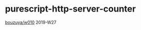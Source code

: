 # purescript-http-server-counter

[bouzuya/w010][] 2019-W27

[bouzuya/w010]: https://github.com/bouzuya/w010

